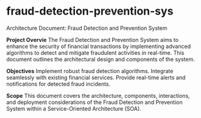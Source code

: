 # fraud-detection-prevention-sys
Architecture Document: Fraud Detection and Prevention System

**Project Overvie**
The Fraud Detection and Prevention System aims to enhance the security of financial transactions by implementing advanced algorithms to detect and mitigate fraudulent activities in real-time. This document outlines the architectural design and components of the system.

**Objectives**
Implement robust fraud detection algorithms.
Integrate seamlessly with existing financial services.
Provide real-time alerts and notifications for detected fraud incidents.

**Scope**
This document covers the architecture, components, interactions, and deployment considerations of the Fraud Detection and Prevention System within a Service-Oriented Architecture (SOA).
